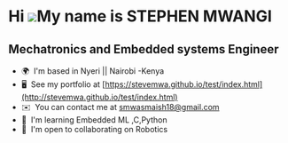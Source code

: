 Hi ![](https://user-images.githubusercontent.com/18350557/176309783-0785949b-9127-417c-8b55-ab5a4333674e.gif)My name is STEPHEN MWANGI
======================================================================================================================================

Mechatronics and Embedded systems Engineer
------------------------------------------

*   🌍  I'm based in Nyeri || Nairobi -Kenya
*   🖥️  See my portfolio at [https://stevemwa.github.io/test/index.html](http://stevemwa.github.io/test/index.html)
*   ✉️  You can contact me at [smwasmaish18@gmail.com](mailto:smwasmaish18@gmail.com)
*   🧠  I'm learning Embedded ML ,C,Python
*   🤝  I'm open to collaborating on Robotics
